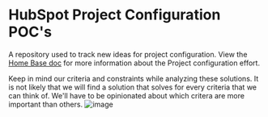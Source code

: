 # HubSpot Project Configuration POC's
A repository used to track new ideas for project configuration. View the [Home Base doc](https://docs.google.com/document/d/1R1Ypkwtk74kk2BieVUgu4JDoXt_ZjXvOZHd2IgincRs/edit) for more information about the Project configuration effort.

Keep in mind our criteria and constraints while analyzing these solutions. It is not likely that we will find a solution that solves for every criteria that we can think of. We'll have to be opinionated about which critera are more important than others.
![image](https://github.com/brandenrodgers/hs-project-config-pocs/assets/6654014/b4feea95-01d9-4a3f-9a00-0549c8fc8979)
